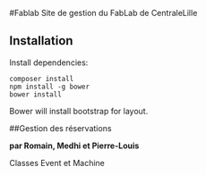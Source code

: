 #Fablab
Site de gestion du FabLab de CentraleLille

## Installation

Install dependencies:

```
composer install
npm install -g bower
bower install
```

Bower will install bootstrap for layout.

##Gestion des réservations

**par Romain, Medhi et Pierre-Louis**

Classes Event et Machine